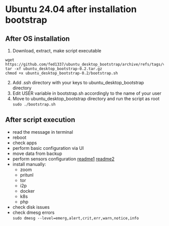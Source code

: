 # Ubuntu 24.04 after installation bootstrap


## After OS installation
1. Download, extract, make script executable 
```
wget https://github.com/fed1337/ubuntu_desktop_bootstrap/archive/refs/tags/v0.2.tar.gz
tar -xf ubuntu_desktop_bootstrap-0.2.tar.gz
chmod +x ubuntu_desktop_bootstrap-0.2/bootstrap.sh
```
2. Add .ssh directory with your keys to ubuntu_desktop_bootstrap directory
3. Edit USER variable in bootstrap.sh accordingly to the name of your user
4. Move to ubuntu_desktop_bootstrap directory and run the script as root `sudo ./bootstrap.sh`


## After script execution
- read the message in terminal
- reboot
- check apps
- perform basic configuration via UI
- move data from backup
- perform sensors configuration [readme1](https://github.com/UshakovVasilii/gnome-shell-extension-freon/wiki/FAQ) [readme2](https://wiki.archlinux.org/title/lm_sensors)
- install manually:
  - zoom
  - pritunl
  - tor
  - i2p
  - docker
  - k8s
  - php
- check disk issues
- check dmesg errors  
```sudo dmesg --level=emerg,alert,crit,err,warn,notice,info```
